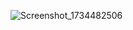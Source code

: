 ![Screenshot_1734482506](https://github.com/user-attachments/assets/e98331b3-a96d-4215-a22e-825f2f8cb69c)
